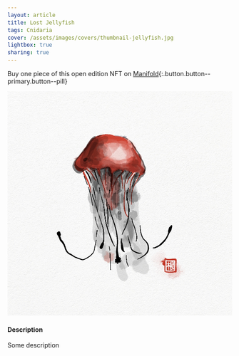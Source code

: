 ```yaml
---
layout: article
title: Lost Jellyfish
tags: Cnidaria
cover: /assets/images/covers/thumbnail-jellyfish.jpg
lightbox: true
sharing: true
---
```


Buy one piece of this open edition NFT on [Manifold](https://app.manifold.xyz/c/cryptosumie-16){:.button.button--primary.button--pill}

<div class="card mt-3">
  <div class="card__image">
    <img src="/assets/images/hd/jellyfish.jpg"/>
  </div>
  <div class="card__content">
    <div class="card__header">
      <h4>Description</h4>
    </div>
    <p>Some description</p>
  </div>
</div>



